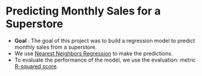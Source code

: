 # Predicting Monthly Sales for a Superstore
- <b>Goal</b> : The goal of this project was to build a regression model to predict monthly sales from a superstore.
- We use [Nearest Neighbors Regression](https://scikit-learn.org/stable/modules/generated/sklearn.neighbors.KNeighborsRegressor.html) to make the predictions.
- To evaluate the performance of the model, we use the evaluation: metric [R-squared score](https://scikit-learn.org/stable/modules/generated/sklearn.metrics.r2_score.html). 
